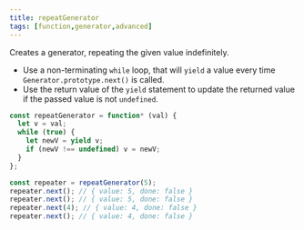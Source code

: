 ```yaml
---
title: repeatGenerator
tags: [function,generator,advanced]
---
```


Creates a generator, repeating the given value indefinitely.

- Use a non-terminating `while` loop, that will `yield` a value every time `Generator.prototype.next()` is called.
- Use the return value of the `yield` statement to update the returned value if the passed value is not `undefined`.

```js
const repeatGenerator = function* (val) {
  let v = val;
  while (true) {
    let newV = yield v;
    if (newV !== undefined) v = newV;
  }
};
```

```js
const repeater = repeatGenerator(5);
repeater.next(); // { value: 5, done: false }
repeater.next(); // { value: 5, done: false }
repeater.next(4); // { value: 4, done: false }
repeater.next(); // { value: 4, done: false }
```
